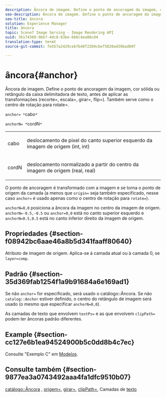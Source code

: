 ```yaml
---
description: Âncora de imagem. Define o ponto de ancoragem da imagem, cor sólida ou retângulo da caixa delimitadora de texto, antes de aplicar as transformações (recorte=, escala=, girar=, flip=). Também serve como o centro de rotação para rotate=.
seo-description: Âncora de imagem. Define o ponto de ancoragem da imagem, cor sólida ou retângulo da caixa delimitadora de texto, antes de aplicar as transformações (recorte=, escala=, girar=, flip=). Também serve como o centro de rotação para rotate=.
seo-title: âncora
solution: Experience Manager
title: âncora
topic: Scene7 Image Serving - Image Rendering API
uuid: 3b174360-9bb7-4dc8-83be-6b8c4ea88cd4
translation-type: tm+mt
source-git-commit: fe557a2429ceb7b48f22b9cbef5820ad39bad69f

---
```



# âncora{#anchor}

Âncora de imagem. Define o ponto de ancoragem da imagem, cor sólida ou retângulo da caixa delimitadora de texto, antes de aplicar as transformações (recorte=, escala=, girar=, flip=). Também serve como o centro de rotação para rotate=.

`anchor= *`cabo`*`

`anchorN= *`cordN`*`

<table id="simpletable_3ED1CD0BF473439FA1132FC84B4452A8"> 
 <tr class="strow"> 
  <td class="stentry"> <p><span class="codeph"> <span class="varname"> cabo</span></span> </p> </td> 
  <td class="stentry"> <p>deslocamento de pixel do canto superior esquerdo da imagem de origem (int, int) </p></td> 
 </tr> 
 <tr class="strow"> 
  <td class="stentry"> <p><span class="codeph"> <span class="varname"> cordN</span></span> </p> </td> 
  <td class="stentry"> <p>deslocamento normalizado a partir do centro da imagem de origem (real, real) </p></td> 
 </tr> 
</table>

O ponto de ancoragem é transformado com a imagem e se torna o ponto de origem da camada (a menos que `origin=` seja também especificado, nesse caso `anchor=` é usado apenas como o centro de rotação para `rotate=`).

`anchorN=0,0` posiciona a âncora da imagem no centro da imagem de origem. `anchorN=-0.5,-0.5` ou `anchor=0,0` está no canto superior esquerdo e `anchorN=0.5,0.5` está no canto inferior direito da imagem de origem.

## Propriedades {#section-f08942bc6aae46a8b5d341faaff80640}

Atributo de imagem de origem. Aplica-se à camada atual ou à camada 0, se `layer=comp`.

## Padrão {#section-35d369fab1254f1a9b91684a6e169ad1}

Se não `anchor=` for especificado, será usado o catálogo::Âncora. Se não `catalog::Anchor` estiver definido, o centro do retângulo de imagem será usado (o mesmo que especificar `anchorN=0,0`).

As camadas de texto que envolvem `textPs=` e as que envolvem `clipPath=` podem ter âncoras padrão diferentes.

## Example {#section-cc127e6b1ea94524900b5c0dd8b4c7ec}

Consulte &quot;Exemplo C&quot; em [Modelos](../../../../../is-api/http-ref/image-serving-api-ref/c-http-protocol-reference/c-templates/c-templates.md#concept-3cd2d2adae0e41b2979b9640244d4d3e).

## Consulte também {#section-9877ea3a0743492aaa4fa1dfc9510b07}

[catálogo::Âncora](/help/aem-is-ir-api/is-api/image-catalog/image-serving-api-ref/c-image-catalog-reference/c-image-svg-data-reference/c-image-data-reference/r-anchor-cat.md) , [origem=](../../../../../is-api/http-ref/image-serving-api-ref/c-http-protocol-reference/c-command-reference/r-origin.md#reference-e11c7ac06e2240cc884c3fec98f05138), [girar=](../../../../../is-api/http-ref/image-serving-api-ref/c-http-protocol-reference/c-command-reference/r-rotate.md#reference-12abb086635546ec9ec2e1a793dc1096), [clipPath=](../../../../../is-api/http-ref/image-serving-api-ref/c-http-protocol-reference/c-command-reference/r-clippath.md#reference-8139b1b52dc54749b51b109521ddf83d), Camadas de [texto](../../../../../is-api/http-ref/image-serving-api-ref/c-http-protocol-reference/c-text-formatting/r-text-layers.md#reference-47e78cfb18134db5ab09e17af14a6a8f)
